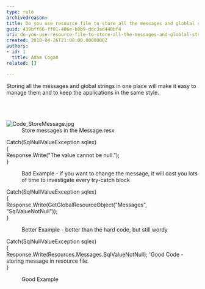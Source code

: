 ```yaml
---
type: rule
archivedreason: 
title: Do you use resource file to store all the messages and globlal strings?
guid: 439bff66-ff81-406e-b8b9-ddc3ad440bf4
uri: do-you-use-resource-file-to-store-all-the-messages-and-globlal-strings
created: 2018-04-26T21:08:00.0000000Z
authors:
- id: 1
  title: Adam Cogan
related: []

---
```



Storing all the messages and global strings in one place will make it easy to manage them and to keep the applications in the same style.<br><br>
<br><excerpt class='endintro'></excerpt><br>
<dl class="image"><dt><img src="/PublishingImages/Code_StoreMessage.jpg" alt="Code_StoreMessage.jpg" /></dt><dd> ​Store messages in the Message.resx</dd></dl><p class="ssw15-rteElement-CodeArea">Catch(SqlNullValueException sqlex)<br>&#123;<br>Response.Write(&quot;The value cannot be null.&quot;);<br>&#125;</p><dd class="ssw15-rteElement-FigureBad">Bad Example - if you want to change the message, it will cost you lots of time to investigate every try-catch block</dd><p class="ssw15-rteElement-CodeArea">Catch(SqlNullValueException sqlex)<br>&#123;<br>Response.Write(GetGlobalResourceObject(&quot;Messages&quot;, &quot;SqlValueNotNull&quot;));<br>&#125;</p><dd class="ssw15-rteElement-FigureGood">Better Example - better than the hard code, but still wordy<br></dd><p class="ssw15-rteElement-CodeArea">Catch(SqlNullValueException sqlex)<br>&#123;<br>Response.Write(Resources.Messages.SqlValueNotNull); 'Good Code - storing message in resource file. <br>&#125;&#160;</p><dd class="ssw15-rteElement-FigureGood">Good Example <br></dd>


